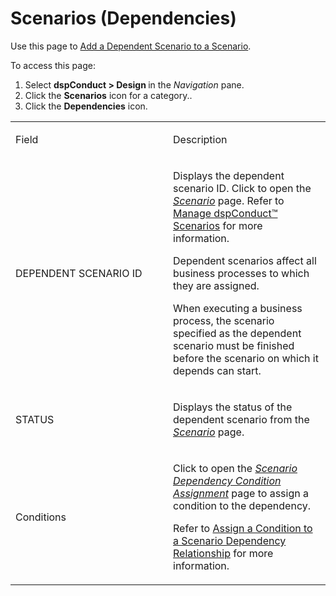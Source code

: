 # Scenarios (Dependencies)

<div class="use">

Use this page to [Add a Dependent Scenario to a
Scenario](../Use_Cases/Add_a_Dependent_Scenario.htm).

</div>

To access this page:

1.  Select <span style="font-weight: bold;">dspConduct \>
    </span>**Design <span style="font-weight: normal;">in the
    </span><span style="font-weight: normal;font-style: italic;">Navigation</span><span style="font-weight: normal;">
    pane.</span>**
2.  Click the **Scenarios** icon for a category..
3.  Click the **Dependencies** icon.

<table>
<colgroup>
<col style="width: 50%" />
<col style="width: 50%" />
</colgroup>
<tbody>
<tr class="odd">
<td><p>Field</p></td>
<td><p>Description</p></td>
</tr>
<tr class="even">
<td><p>DEPENDENT SCENARIO ID</p></td>
<td><p>Displays the dependent scenario ID. Click to open the <span style="font-style: italic;"><a href="Scenario_H.htm">Scenario</a></span> page. Refer to <a href="../Use_Cases/Manage_Scenarios.htm">Manage dspConduct™ Scenarios</a> for more information.</p>
<p>Dependent scenarios affect all business processes to which they are assigned.</p>
<p>When executing a business process, the scenario specified as the dependent scenario must be finished before the scenario on which it depends can start.</p></td>
</tr>
<tr class="odd">
<td><p>STATUS</p></td>
<td><p>Displays the status of the dependent scenario from the <span style="font-style: italic;"><a href="Scenario_H.htm">Scenario</a></span> page.</p></td>
</tr>
<tr class="even">
<td><p>Conditions</p></td>
<td><p>Click to open the <span style="font-style: italic;"><a href="Scenario_Dependency_Condition_Assignment.htm">Scenario Dependency Condition Assignment</a></span> page to assign a condition to the dependency.</p>
<p>Refer to <a href="../Use_Cases/Assign_a_Condition_to_a_Scenario_Dependency_Relationship.htm">Assign a Condition to a Scenario Dependency Relationship</a> for more information.</p></td>
</tr>
</tbody>
</table>
